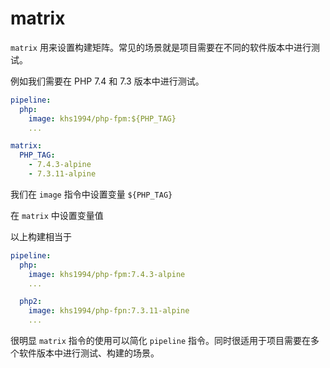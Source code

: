 # matrix

`matrix` 用来设置构建矩阵。常见的场景就是项目需要在不同的软件版本中进行测试。

例如我们需要在 PHP 7.4 和 7.3 版本中进行测试。

```yaml
pipeline:
  php:
    image: khs1994/php-fpm:${PHP_TAG}
    ...

matrix:
  PHP_TAG:
    - 7.4.3-alpine
    - 7.3.11-alpine    
```

我们在 `image` 指令中设置变量 `${PHP_TAG}`

在 `matrix` 中设置变量值

以上构建相当于

```yaml
pipeline:
  php:
    image: khs1994/php-fpm:7.4.3-alpine
    ...

  php2:
    image: khs1994/php-fpn:7.3.11-alpine
    ...
```

很明显 `matrix` 指令的使用可以简化 `pipeline` 指令。同时很适用于项目需要在多个软件版本中进行测试、构建的场景。

